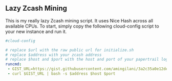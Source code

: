 Lazy Zcash Mining
-----------------

This is my really lazy Zcash mining script. It uses Nice Hash across all available CPUs.
To start, simply copy the following cloud-config script to your new instance and run it.

```yaml
#cloud-config

# replace $url with the raw public url for initialize.sh
# replace $address with your zcash address
# replace $host and $port with the host and port of your papertrail log destination
runcmd:
 - GIST_URL=https://gist.githubusercontent.com/amingilani/3a2c35a0e12dea88d48b6d8e6a621cee/raw/initialize.sh
 - curl $GIST_URL | bash -s $address $host $port
 ```